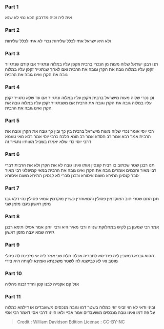 
### Part 1
אית ליה זכיה מדרבנן הכא נמי לא שנא 

### Part 2
ולא היא ישראל אתי לכלל שליחות נכרי לא אתי לכלל שליחות

### Part 3
תנו רבנן ישראל שלוה מעות מן הנכרי ברבית וזקפן עליו במלוה ונתגייר אם קודם שנתגייר זקפן עליו במלוה גובה את הקרן וגובה את הרבית ואם לאחר שנתגייר זקפן עליו במלוה גובה את הקרן ואינו גובה את הרבית

### Part 4
וכן נכרי שלוה מעות מישראל ברבית וזקפן עליו במלוה ונתגייר אם עד שלא נתגייר זקפן עליו במלוה גובה את הקרן וגובה את הרבית אם משנתגייר זקפן עליו במלוה גובה את הקרן ואינו גובה את הרבית

### Part 5
רבי יוסי אומר נכרי שלוה מעות מישראל ברבית בין כך ובין כך גובה את הקרן וגובה את הרבית אמר רבא אמר רב חסדא אמר רב הונא הלכה כרבי יוסי אמר רבא מאי טעמא דרבי יוסי כדי שלא יאמרו בשביל מעותיו נתגייר זה

### Part 6
תנו רבנן שטר שכתוב בו רבית קונסין אותו ואינו גובה לא את הקרן ולא את הרבית דברי רבי מאיר וחכמים אומרים גובה את הקרן ואינו גובה את הרבית במאי קמיפלגי רבי מאיר סבר קנסינן התירא משום איסורא ורבנן סברי לא קנסינן התירא משום איסורא

### Part 7
תנן התם שטרי חוב המוקדמין פסולין והמאוחרין כשרין מוקדמין אמאי פסולין נהי דלא גבו מזמן ראשון ניגבו מזמן שני

### Part 8
אמר רבי שמעון בן לקיש במחלוקת שנויה ורבי מאיר היא ורבי יוחנן אמר אפילו תימא רבנן גזירה שמא יגבה מזמן ראשון

### Part 9
ההוא גברא דמשכין ליה פרדיסא לחבריה אכלה תלת שני אמר ליה אי מזבינת לה ניהלי מוטב ואי לא כבישנא לה לשטר משכנתא ואמינא לקוחה היא בידי

### Part 10
אזל קם אקנייה לבנו קטן והדר זבנה ניהליה 

### Part 11
זביני ודאי לא הוי זביני זוזי כמלוה בשטר דמו וגובה מנכסים משועבדים או דילמא כמלוה על פה דמו ואינו גובה מנכסים משועבדים אמר אביי ולאו היינו דרבי אסי דאמר רבי אסי

>Credit : William Davidson Edition
>License : CC-BY-NC
